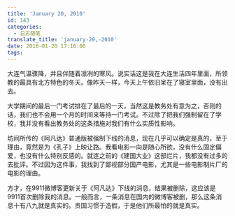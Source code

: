 ```yaml
---
title: 'January 20, 2010'
id: 143
categories:
  - 日志随笔
translate_title: 'january-20,-2010'
date: 2010-01-20 17:16:00
tags:
---
```


大连气温骤降，并且伴随着凛冽的寒风。说实话这是我在大连生活四年里面，所领教的最具有北方特色的冬天。像昨天一样，今天上午依旧呆在了寝室里面，没有出去。

大学期间的最后一门考试排在了最后的一天，当然这是教务处有意为之，否则的话，我们也不会用一个月的时间来等待一门考试。不过除了把我们强制留在了学校，我并没有看出教务处的这条措施对我们有什么实质性影响。

坊间所传的《阿凡达》普通版被强制下线的消息，现在几乎可以确定是真的，至于理由，竟然是为《孔子》上映让路。我看电影一向是随心所欲，没有什么固定偏爱，也没有什么特别反感的。就连之前的《建国大业》这部烂片，我都没有过多的去批评。不过因为这件事，我找到了鄙视部分国产电影，尤其是一些电影制片厂的电影的理由。

方才，在9911微博客更新关于《阿凡达》下线的消息，结果被删除，这应该是9911首次删除我的消息。一般而言，一条消息在国内的微博客被删，那么这条消息十有八九就是真实的。贵国习惯于造假，于是他们所最怕的就是真实。